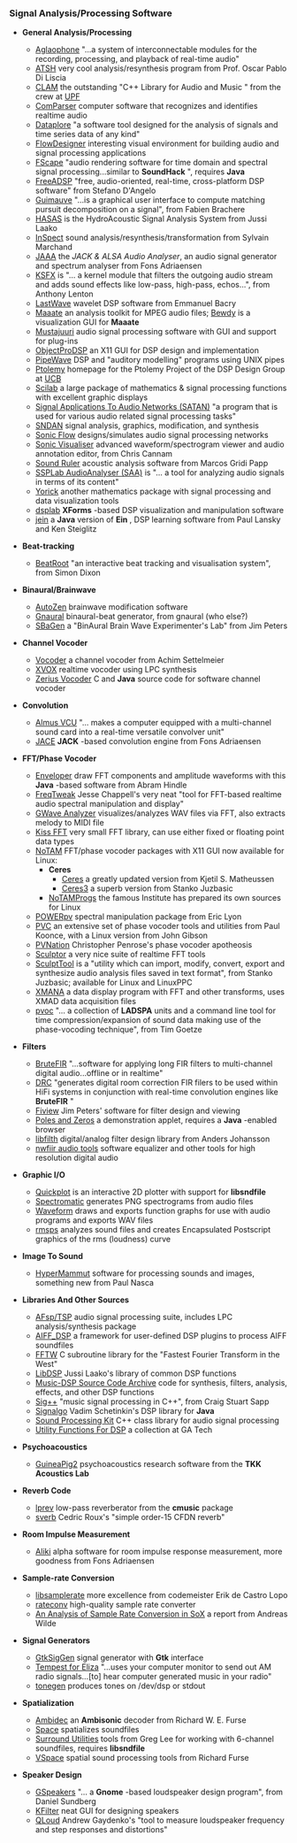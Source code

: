 ### Signal Analysis/Processing Software

  * **General Analysis/Processing**
    * [Aglaophone](http://thermal.cnde.iastate.edu/~sdh4/aglaophone/) "...a system of interconnectable modules for the recording, processing, and playback of real-time audio" 
    * [ATSH](http://musica.unq.edu.ar/personales/odiliscia/software.htm) very cool analysis/resynthesis program from Prof. Oscar Pablo Di Liscia 
    * [CLAM](http://clam-project.org/) the outstanding "C++ Library for Audio and Music " from the crew at [UPF](http://www.upf.edu/)
    * [ComParser](http://kmt.hku.nl/~pieter/SOFT/CMP/doc/cmp.html) computer software that recognizes and identifies realtime audio 
    * [Dataplore](http://www.dataplore.de/) "a software tool designed for the analysis of signals and time series data of any kind" 
    * [FlowDesigner](http://flowdesigner.sourceforge.net/) interesting visual environment for building audio and signal processing applications 
    * [FScape](http://sourceforge.net/projects/fscape/) "audio rendering software for time domain and spectral signal processing...similar to **SoundHack** ", requires **Java**
    * [FreeADSP](http://freeadsp.sourceforge.net/) "free, audio-oriented, real-time, cross-platform DSP software" from Stefano D'Angelo 
    * [Guimauve](http://webast.ast.obs-mip.fr/people/fbracher/) "...is a graphical user interface to compute matching pursuit decomposition on a signal", from Fabien Brachere 
    * [HASAS](http://hasas.sf.net) is the HydroAcoustic Signal Analysis System from Jussi Laako 
    * [InSpect](http://www.scrime.u-bordeaux.fr/InSpect/) sound analysis/resynthesis/transformation from Sylvain Marchand 
    * [JAAA](http://www.kokkinizita.net/linuxaudio) the _JACK & ALSA Audio Analyser_, an audio signal generator and spectrum analyser from Fons Adriaensen 
    * [KSFX](http://peloterodigital.com.ar/anthony/index.php?q=ksfx) is "... a kernel module that filters the outgoing audio stream and adds sound effects like low-pass, high-pass, echos...", from Anthony Lenton 
    * [LastWave](http://www.cmap.polytechnique.fr/~bacry/LastWave/) wavelet DSP software from Emmanuel Bacry 
    * [Maaate](http://www.cmis.csiro.au/maaate/) an analysis toolkit for MPEG audio files; [Bewdy](http://www.cmis.csiro.au/maaate/bewdy/index.html) is a visualization GUI for **Maaate**
    * [Mustajuuri](http://www.tml.hut.fi/~tilmonen/mustajuuri/index.html) audio signal processing software with GUI and support for plug-ins 
    * [ObjectProDSP](http://www.mtnmath.com/software/opdsp.html) an X11 GUI for DSP design and implementation 
    * [PipeWave](http://www.cf.ac.uk/psych/CullingJ/) DSP and "auditory modelling" programs using UNIX pipes 
    * [Ptolemy](http://ptolemy.berkeley.edu/) homepage for the Ptolemy Project of the DSP Design Group at [UCB](http://www.berkeley.edu)
    * [Scilab](http://www.scilab.org) a large package of mathematics & signal processing functions with excellent graphic displays 
    * [Signal Applications To Audio Networks (SATAN)](http://satan.sourceforge.net/) "a program that is used for various audio related signal processing tasks" 
    * [SNDAN](http://ems.music.uiuc.edu/beaucham/software/sndan/) signal analysis, graphics, modification, and synthesis 
    * [Sonic Flow](http://sonicflow.sourceforge.net) designs/simulates audio signal processing networks 
    * [Sonic Visualiser](http://www.sonicvisualiser.org/) advanced waveform/spectrogram viewer and audio annotation editor, from Chris Cannam 
    * [Sound Ruler](http://soundruler.sourceforge.net/) acoustic analysis software from Marcos Gridi Papp 
    * [SSPLab AudioAnalyser (SAA)](http://saajoby.sourceforge.net/) is "... a tool for analyzing audio signals in terms of its content" 
    * [Yorick](http://yorick.sourceforge.net/index.php) another mathematics package with signal processing and data visualization tools 
    * [dsplab](http://www.ibiblio.org/pub/Linux/science/lab) **XForms** -based DSP visualization and manipulation software 
    * [jein](http://eamusic.dartmouth.edu/~paul/jein/) a **Java** version of **Ein** , DSP learning software from Paul Lansky and Ken Steiglitz 

  * **Beat-tracking**
    * [BeatRoot](http://www.ofai.at/~simon.dixon/beatroot/index.html) "an interactive beat tracking and visualisation system", from Simon Dixon 

  * **Binaural/Brainwave**
    * [AutoZen](http://www.linuxlabs.com/autozen.shtml) brainwave modification software 
    * [Gnaural](http://gnaural.sourceforge.net/) binaural-beat generator, from gnaural (who else?) 
    * [SBaGen](http://uazu.net/sbagen/) a "BinAural Brain Wave Experimenter's Lab" from Jim Peters 

  * **Channel Vocoder**
    * [Vocoder](http://www.sirlab.de/linux/descr_vocoder.html) a channel vocoder from Achim Settelmeier 
    * [XVOX](http://www.archive.org/details/tucows_163067_Xvox) realtime vocoder using LPC synthesis 
    * [Zerius Vocoder](http://www.epiphyte.ca/code/vocoder.html) C and **Java** source code for software channel vocoder 

  * **Convolution**
    * [Almus VCU](http://www.ludd.luth.se/~torger/almusvcu.html) "... makes a computer equipped with a multi-channel sound card into a real-time versatile convolver unit" 
    * [JACE](http://www.kokkinizita.net/linuxaudio) **JACK** -based convolution engine from Fons Adriaensen 

  * **FFT/Phase Vocoder**
    * [Enveloper](http://skruntskrunt.abez.ca/) draw FFT components and amplitude waveforms with this **Java** -based software from Abram Hindle 
    * [FreqTweak](http://freqtweak.sourceforge.net/) Jesse Chappell's very neat "tool for FFT-based realtime audio spectral manipulation and display" 
    * [GWave Analyzer](http://gwave-analyzer.sourceforge.net/) visualizes/analyzes WAV files via FFT, also extracts melody to MIDI file 
    * [Kiss FFT](http://kissfft.sourceforge.net/) very small FFT library, can use either fixed or floating point data types 
    * [NoTAM](http://www.notam02.no/notam02/) FFT/phase vocoder packages with X11 GUI now available for Linux: 
      * **Ceres**
        * [Ceres](http://www.notam02.no/arkiv/src/) a greatly updated version from Kjetil S. Matheussen 
        * [Ceres3](http://www.music.columbia.edu/~stanko/About_Ceres3.html) a superb version from Stanko Juzbasic 
      * [NoTAMProgs](http://www.notam02.no/notam02/programarkiv/22) the famous Institute has prepared its own sources for Linux 
    * [POWERpv](http://arcana.dartmouth.edu/~eric/) spectral manipulation package from Eric Lyon 
    * [PVC](http://silvertone.princeton.edu/winham/PPSK/koonce.html) an extensive set of phase vocoder tools and utilities from Paul Koonce, with a Linux version from John Gibson 
    * [PVNation](http://www.music.princeton.edu/~penrose/soft/) Christopher Penrose's phase vocoder apotheosis 
    * [Sculptor](http://sculptor.sourceforge.net/sculptor.shtml) a very nice suite of realtime FFT tools 
    * [SculptTool](http://www.music.columbia.edu/~stanko/About_SculptTool.html) is a "utility which can import, modify, convert, export and synthesize audio analysis files saved in text format", from Stanko Juzbasic; available for Linux and LinuxPPC 
    * [XMANA](http://www.ibiblio.org/pub/Linux/science/lab/) a data display program with FFT and other transforms, uses XMAD data acquisition files 
    * [pvoc](http://quitte.de/dsp/pvoc.html) "... a collection of **LADSPA** units and a command line tool for time compression/expansion of sound data making use of the phase-vocoding technique", from Tim Goetze 

  * **Filters**
    * [BruteFIR](http://www.ludd.luth.se/~torger/brutefir.html) "...software for applying long FIR filters to multi-channel digital audio...offline or in realtime" 
    * [DRC](http://drc-fir.sourceforge.net/) "generates digital room correction FIR filers to be used within HiFi systems in conjunction with real-time convolution engines like **BruteFIR** " 
    * [Fiview](http://uazu.net/fiview/) Jim Peters' software for filter design and viewing 
    * [Poles and Zeros](http://www.nst.ing.tu-bs.de/schaukasten/polezero/en_idx.html) a demonstration applet, requires a **Java** -enabled browser 
    * [libfilth](http://www.watri.org.au/~ajh/libfilth/) digital/analog filter design library from Anders Johansson 
    * [nwfiir audio tools](http://www.ludd.luth.se/~torger/filter.html) software equalizer and other tools for high resolution digital audio 

  * **Graphic I/O**
    * [Quickplot](http://quickplot.sourceforge.net/about.html) is an interactive 2D plotter with support for **libsndfile**
    * [Spectromatic](http://ieee.uow.edu.au/~daniel/software/spectromatic/) generates PNG spectrograms from audio files 
    * [Waveform](http://sourceforge.net/projects/waveform/) draws and exports function graphs for use with audio programs and exports WAV files 
    * [rmsps](http://dionysos.music.ed.ac.uk/michael/software/rmsps/rmsps.html) analyzes sound files and creates Encapsulated Postscript graphics of the rms (loudness) curve 

  * **Image To Sound**
    * [HyperMammut](http://hypermammut.sourceforge.net/) software for processing sounds and images, something new from Paul Nasca 

  * **Libraries And Other Sources**
    * [AFsp/TSP](http://www-mmsp.ece.mcgill.ca/Documents/Software/index.html) audio signal processing suite, includes LPC analysis/synthesis package 
    * [AIFF_DSP](ftp://ftp.funet.fi/pub/sci/audio/aiff-dsp/) a framework for user-defined DSP plugins to process AIFF soundfiles 
    * [FFTW](http://www.fftw.org) C subroutine library for the "Fastest Fourier Transform in the West" 
    * [LibDSP](http://libdsp.sf.net) Jussi Laako's library of common DSP functions 
    * [Music-DSP Source Code Archive](http://www.musicdsp.org/) code for synthesis, filters, analysis, effects, and other DSP functions 
    * [Sig++](http://hummer.stanford.edu/sig/) "music signal processing in C++", from Craig Stuart Sapp 
    * [Signalgo](http://www.chat.ru/~vadim2000/) Vadim Schetinkin's DSP library for **Java**
    * [Sound Processing Kit](http://www.music.helsinki.fi/research/spkit/) C++ class library for audio signal processing 
    * [Utility Functions For DSP](ftp://multimedia.cc.gatech.edu/pub/multimedia/pub/audiotools/) a collection at GA Tech 

  * **Psychoacoustics**
    * [GuineaPig2](http://www.acoustics.hut.fi/projects/GuineaPig2/index.html) psychoacoustics research software from the **TKK Acoustics Lab**

  * **Reverb Code**
    * [lprev](ftp://ftp.funet.fi/pub/sci/audio/) low-pass reverberator from the **cmusic** package 
    * [sverb](http://sed.free.fr/sverb/) Cedric Roux's "simple order-15 CFDN reverb" 

  * **Room Impulse Measurement**
    * [Aliki](http://www.kokkinizita.net/linuxaudio) alpha software for room impulse response measurement, more goodness from Fons Adriaensen 

  * **Sample-rate Conversion**
    * [libsamplerate](http://www.mega-nerd.com/SRC/) more excellence from codemeister Erik de Castro Lopo 
    * [rateconv](http://www.ibiblio.org/pub/linux/apps/sound/convert/) high-quality sample rate converter 
    * [An Analysis of Sample Rate Conversion in SoX](http://leute.server.de/wilde/resample.html) a report from Andreas Wilde 

  * **Signal Generators**
    * [GtkSigGen](http://freshmeat.net/projects/gtksiggen/) signal generator with **Gtk** interface 
    * [Tempest for Eliza](http://www.erikyyy.de/tempest/) "...uses your computer monitor to send out AM radio signals...[to] hear computer generated music in your radio" 
    * [tonegen](http://www.lns.com/papers/tonegen/) produces tones on /dev/dsp or stdout 

  * **Spatialization**
    * [Ambidec](http://www.muse.demon.co.uk/mn_index.html) an **Ambisonic** decoder from Richard W. E. Furse 
    * [Space](http://www.muse.demon.co.uk/csound.html) spatializes soundfiles 
    * [Surround Utilities](ftp://ling.lll.hawaii.edu/pub/greg/) tools from Greg Lee for working with 6-channel soundfiles, requires **libsndfile**
    * [VSpace](http://www.muse.demon.co.uk/mn_index.html) spatial sound processing tools from Richard Furse 

  * **Speaker Design**
    * [GSpeakers](http://gspeakers.sourceforge.net/) "... a **Gnome** -based loudspeaker design program", from Daniel Sundberg 
    * [KFilter](http://kfilter.sourceforge.net/) neat GUI for designing speakers 
    * [QLoud](http://gaydenko.com/qloud/) Andrew Gaydenko's "tool to measure loudspeaker frequency and step responses and distortions" 

